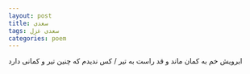 ```yaml
---
layout: post
title: سعدی
tags: سعدی غزل
categories: poem
---
```


ابرویش خم به کمان ماند و قد راست به تیر / کس ندیدم که چنین تیر و کمانی دارد
